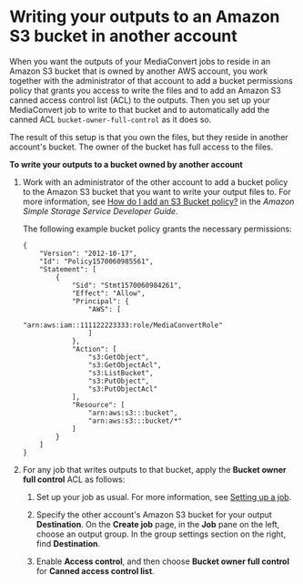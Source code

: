 # Writing your outputs to an Amazon S3 bucket in another account<a name="write-your-outputs-to-another-accounts-amazon-s3-bucket"></a>

When you want the outputs of your MediaConvert jobs to reside in an Amazon S3 bucket that is owned by another AWS account, you work together with the administrator of that account to add a bucket permissions policy that grants you access to write the files and to add an Amazon S3 canned access control list \(ACL\) to the outputs\. Then you set up your MediaConvert job to write to that bucket and to automatically add the canned ACL `bucket-owner-full-control` as it does so\.

The result of this setup is that you own the files, but they reside in another account's bucket\. The owner of the bucket has full access to the files\.

**To write your outputs to a bucket owned by another account**

1. Work with an administrator of the other account to add a bucket policy to the Amazon S3 bucket that you want to write your output files to\. For more information, see [How do I add an S3 Bucket policy?](https://docs.aws.amazon.com/AmazonS3/latest/dev/add-bucket-policy.html) in the *Amazon Simple Storage Service Developer Guide*\.

   The following example bucket policy grants the necessary permissions:

   ```
   {
       "Version": "2012-10-17",
       "Id": "Policy1570060985561",
       "Statement": [
           {
               "Sid": "Stmt1570060984261",
               "Effect": "Allow",
               "Principal": {
                   "AWS": [
                       "arn:aws:iam::111122223333:role/MediaConvertRole"
                   ]
               },
               "Action": [
                   "s3:GetObject",
                   "s3:GetObjectAcl",
                   "s3:ListBucket",
                   "s3:PutObject",
                   "s3:PutObjectAcl"
               ],
               "Resource": [
                   "arn:aws:s3:::bucket",
                   "arn:aws:s3:::bucket/*"
               ]
           }
       ]
   }
   ```

1. For any job that writes outputs to that bucket, apply the **Bucket owner full control** ACL as follows:

   1. Set up your job as usual\. For more information, see [Setting up a job](setting-up-a-job.md)\.

   1. Specify the other account's Amazon S3 bucket for your output **Destination**\. On the **Create job** page, in the **Job** pane on the left, choose an output group\. In the group settings section on the right, find **Destination**\.

   1. Enable **Access control**, and then choose **Bucket owner full control** for **Canned access control list**\.